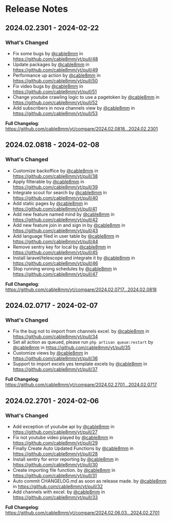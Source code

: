 # Release Notes

## 2024.02.2301 - 2024-02-22

### What's Changed

* Fix some bugs by [@cable8mm](https://github.com/cable8mm) in https://github.com/cable8mm/yt/pull/48
* Update packages by [@cable8mm](https://github.com/cable8mm) in https://github.com/cable8mm/yt/pull/49
* Performance up action by [@cable8mm](https://github.com/cable8mm) in https://github.com/cable8mm/yt/pull/50
* Fix video bugs by [@cable8mm](https://github.com/cable8mm) in https://github.com/cable8mm/yt/pull/51
* Change youtube crawling logic to use a pagetoken by [@cable8mm](https://github.com/cable8mm) in https://github.com/cable8mm/yt/pull/52
* Add subscribers in nova channels view by [@cable8mm](https://github.com/cable8mm) in https://github.com/cable8mm/yt/pull/53

**Full Changelog**: https://github.com/cable8mm/yt/compare/2024.02.0818...2024.02.2301

## 2024.02.0818 - 2024-02-08

### What's Changed

* Customize backoffice by [@cable8mm](https://github.com/cable8mm) in https://github.com/cable8mm/yt/pull/38
* Apply filterable by [@cable8mm](https://github.com/cable8mm) in https://github.com/cable8mm/yt/pull/39
* Integrate scout for search by [@cable8mm](https://github.com/cable8mm) in https://github.com/cable8mm/yt/pull/40
* Add static pages by [@cable8mm](https://github.com/cable8mm) in https://github.com/cable8mm/yt/pull/41
* Add new feature named mind by [@cable8mm](https://github.com/cable8mm) in https://github.com/cable8mm/yt/pull/42
* Add new feature join in and sign in by [@cable8mm](https://github.com/cable8mm) in https://github.com/cable8mm/yt/pull/43
* Add language filed in user table by [@cable8mm](https://github.com/cable8mm) in https://github.com/cable8mm/yt/pull/44
* Remove sentry key for local by [@cable8mm](https://github.com/cable8mm) in https://github.com/cable8mm/yt/pull/45
* Install laravel/telescope and integrate it by [@cable8mm](https://github.com/cable8mm) in https://github.com/cable8mm/yt/pull/46
* Stop running wrong schedules by [@cable8mm](https://github.com/cable8mm) in https://github.com/cable8mm/yt/pull/47

**Full Changelog**: https://github.com/cable8mm/yt/compare/2024.02.0717...2024.02.0818

## 2024.02.0717 - 2024-02-07

### What's Changed

* Fix the bug not to import from channels excel. by [@cable8mm](https://github.com/cable8mm) in https://github.com/cable8mm/yt/pull/34
* Set all action as queued, please run `php artisan queue:restart` by [@cable8mm](https://github.com/cable8mm) in https://github.com/cable8mm/yt/pull/35
* Customize views by [@cable8mm](https://github.com/cable8mm) in https://github.com/cable8mm/yt/pull/36
* Support to import excels yes template excels by [@cable8mm](https://github.com/cable8mm) in https://github.com/cable8mm/yt/pull/37

**Full Changelog**: https://github.com/cable8mm/yt/compare/2024.02.2701...2024.02.0717

## 2024.02.2701 - 2024-02-06

### What's Changed

* Add exception of youtube api by [@cable8mm](https://github.com/cable8mm) in https://github.com/cable8mm/yt/pull/27
* Fix not youtube video played by [@cable8mm](https://github.com/cable8mm) in https://github.com/cable8mm/yt/pull/29
* Finally Create Auto Updated Functions by [@cable8mm](https://github.com/cable8mm) in https://github.com/cable8mm/yt/pull/28
* Install sentry for error reporting by [@cable8mm](https://github.com/cable8mm) in https://github.com/cable8mm/yt/pull/30
* Create importing file function. by [@cable8mm](https://github.com/cable8mm) in https://github.com/cable8mm/yt/pull/31
* Auto commit CHANGELOG.md as soon as release made. by [@cable8mm](https://github.com/cable8mm) in https://github.com/cable8mm/yt/pull/32
* Add channels with excel. by [@cable8mm](https://github.com/cable8mm) in https://github.com/cable8mm/yt/pull/33

**Full Changelog**: https://github.com/cable8mm/yt/compare/2024.02.06.03...2024.02.2701
